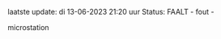 laatste update: 
di 13-06-2023 21:20   uur 
Status: FAALT - fout - 
<div class="service R">microstation</div>